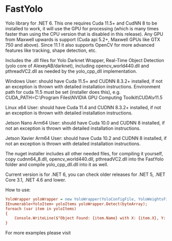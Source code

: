 # FastYolo

Yolo library for .NET 6. This one requires Cuda 11.5+ and CudNN 8 to be installed to work, it will use the GPU for processing (which is many times faster than using the CPU version that is disabled in this release). Any GPU from Maxwell upwards is support (Cuda api 5.2+, Maxwell GPUs like GTX 750 and above). Since 11.1 it also supports OpenCV for more advanced features like tracking, shape detection, etc.
			
Includes the .dll files for Yolo Darknet Wrapper, Real-Time Object Detection (yolo core of AlexeyAB/darknet), including opencv_world440.dll and pthreadVC2.dll as needed by the yolo_cpp_dll implementation.

Windows User: should have Cuda 11.5+ and CUDNN 8.3.2+ installed, if not an exception is thrown with detailed installation instructions.
Environment path for cuda 11.5 must be set (installer does this), e.g. CUDA_PATH=C:\Program Files\NVIDIA GPU Computing Toolkit\CUDA\v11.5

Linux x64 User:  should have Cuda 11.4 and CUDNN 8.3.2+ installed, if not an exception is thrown with detailed installation instructions.

Jetson Nano Arm64 User:  should have Cuda 10.0 and CUDNN 8 installed, if not an exception is thrown with detailed installation instructions.

Jetson Xavier Arm64 User:  should have Cuda 10.2 and CUDNN 8 installed, if not an exception is thrown with detailed installation instructions.

The nuget installer includes all other needed files, for compiling it yourself, copy cudnn64_8.dll, opencv_world440.dll, pthreadVC2.dll into the FastYolo folder and compile yolo_cpp_dll.dll into it as well.

Current version is for .NET 6, you can check older releases for .NET 5, .NET Core 3.1, .NET 4.6 and lower.

How to use: 
```ini
YoloWrapper yoloWrapper = new YoloWrapper(YoloConfigFile, YoloWeightsFile, YoloClassesFile);
IEnumerable<YoloItem> yoloItems yoloWrapper.Detect(byteArray);
foreach (var item in yoloItems)
{
	Console.WriteLine($"Object Found: {item.Name} with X: {item.X}, Y: {item.Y}, Width: {item.Width}, Height: {item.Height}"); 
}
```
For more examples please visit 
